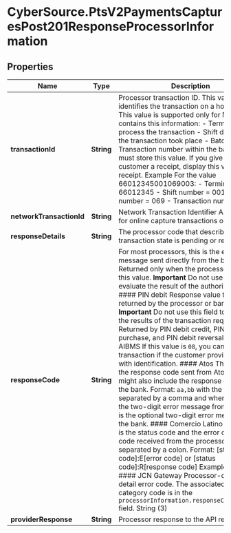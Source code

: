 # CyberSource.PtsV2PaymentsCapturesPost201ResponseProcessorInformation

## Properties
Name | Type | Description | Notes
------------ | ------------- | ------------- | -------------
**transactionId** | **String** | Processor transaction ID.  This value identifies the transaction on a host system. This value is supported only for Moneris. It contains this information:   - Terminal used to process the transaction  - Shift during which the transaction took place  - Batch number  - Transaction number within the batch  You must store this value. If you give the customer a receipt, display this value on the receipt.  Example For the value 66012345001069003:   - Terminal ID = 66012345  - Shift number = 001  - Batch number = 069  - Transaction number = 003  | [optional] 
**networkTransactionId** | **String** | Network Transaction Identifier Applicable for online capture transactions only.  | [optional] 
**responseDetails** | **String** | The processor code that describes why the transaction state is pending or reversed.  | [optional] 
**responseCode** | **String** | For most processors, this is the error message sent directly from the bank. Returned only when the processor returns this value.  **Important** Do not use this field to evaluate the result of the authorization.  #### PIN debit Response value that is returned by the processor or bank. **Important** Do not use this field to evaluate the results of the transaction request.  Returned by PIN debit credit, PIN debit purchase, and PIN debit reversal.  #### AIBMS If this value is `08`, you can accept the transaction if the customer provides you with identification.  #### Atos This value is the response code sent from Atos and it might also include the response code from the bank. Format: `aa,bb` with the two values separated by a comma and where: - `aa` is the two-digit error message from Atos. - `bb` is the optional two-digit error message from the bank.  #### Comercio Latino This value is the status code and the error or response code received from the processor separated by a colon. Format: [status code]:E[error code] or [status code]:R[response code] Example `2:R06`  #### JCN Gateway Processor-defined detail error code. The associated response category code is in the `processorInformation.responseCategoryCode` field. String (3)  | [optional] 
**providerResponse** | **String** | Processor response to the API request.  | [optional] 


